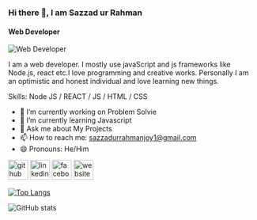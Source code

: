 ### Hi there 👋, I am Sazzad ur Rahman
#### Web Developer
![Web Developer](https://img.freepik.com/free-psd/laptop-screen-with-website-presentation-mockup-isolated_359791-168.jpg?t=st=1658058244~exp=1658058844~hmac=33c12ac6de4abfe2c4be3aa3696a991b07712652bcb96128c48f52195918a199&w=1380)

I am a web developer. I mostly use javaScript and js frameworks like Node.js, react etc.I love programming and creative works.
Personally I am an optimistic and honest individual and love learning new things.

Skills: Node JS / REACT / JS / HTML / CSS

- 🔭 I’m currently working on Problem Solvie 
- 🌱 I’m currently learning Javascript 
- 💬 Ask me about My Projects 
- 📫 How to reach me: sazzadurrahmanjoy1@gmail.com 
- 😄 Pronouns: He/Him 


[<img src='https://cdn.jsdelivr.net/npm/simple-icons@3.0.1/icons/github.svg' alt='github' height='40'>](https://github.com/sazzad22)  [<img src='https://cdn.jsdelivr.net/npm/simple-icons@3.0.1/icons/linkedin.svg' alt='linkedin' height='40'>](https://www.linkedin.com/in/https://www.linkedin.com/in/sazzad-ur-rahman-joy//)  [<img src='https://cdn.jsdelivr.net/npm/simple-icons@3.0.1/icons/facebook.svg' alt='facebook' height='40'>](https://www.facebook.com/https://www.facebook.com/sazzadurrahman0)  [<img src='https://cdn.jsdelivr.net/npm/simple-icons@3.0.1/icons/icloud.svg' alt='website' height='40'>](https://portfolio1-63aa8.firebaseapp.com/)  

[![Top Langs](https://github-readme-stats.vercel.app/api/top-langs/?username=sazzad22)](https://github.com/anuraghazra/github-readme-stats)

![GitHub stats](https://github-readme-stats.vercel.app/api?username=sazzad22&show_icons=true&count_private=true)  

